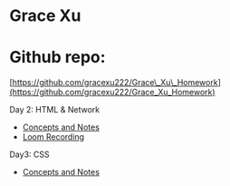 # Grace Xu

# Github repo:

[https://github.com/gracexu222/Grace\_Xu\_Homework](https://github.com/gracexu222/Grace_Xu_Homework)

Day 2: HTML & Network

* [Concepts and Notes](https://docs.google.com/document/u/0/d/1usacSp1KGE-Cws78uDvQxTdMskKzWqWf/edit)  
* [Loom Recording](https://www.loom.com/share/577d22c8d5344819b10fa77f34ed019b?sid=851a4bf4-fe56-4aba-9bda-3fac9eb4a5fc)

Day3: CSS 
* [Concepts and Notes](https://docs.google.com/document/d/1TG9DDkpsGaScJe2PCM3EnfayPyiVugpp8WrUKBDWlco/edit?tab=t.0)  

